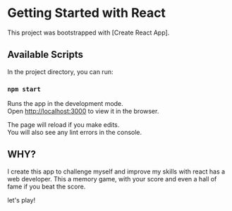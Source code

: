 # Getting Started with React

This project was bootstrapped with [Create React App].

## Available Scripts

In the project directory, you can run:

### `npm start`

Runs the app in the development mode.\
Open [http://localhost:3000](http://localhost:3000) to view it in the browser.

The page will reload if you make edits.\
You will also see any lint errors in the console.

## WHY?

I create this app to challenge myself and improve my skills with react has a web developer.
This a memory game, with your score and even a hall of fame if you beat the score.

let's play!
